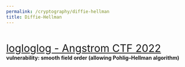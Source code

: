 ```yaml
---
permalink: /cryptography/diffie-hellman
title: Diffie-Hellman
---
```


<br>

<span style="font-size:2em;">   [logloglog - Angstrom CTF 2022]( /cryptography/diffie-hellman/logloglog-Angstrom-CTF-2022)       </span> <br>
__vulnerability: smooth field order (allowing Pohlig–Hellman algorithm)__
